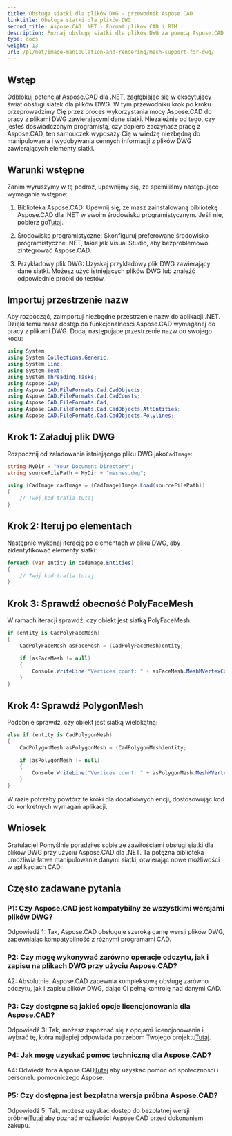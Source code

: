 ```yaml
---
title: Obsługa siatki dla plików DWG - przewodnik Aspose.CAD
linktitle: Obsługa siatki dla plików DWG
second_title: Aspose.CAD .NET - Format plików CAD i BIM
description: Poznaj obsługę siatki dla plików DWG za pomocą Aspose.CAD dla .NET. Ulepsz swoje aplikacje CAD dzięki potężnym możliwościom manipulacji siatką.
type: docs
weight: 13
url: /pl/net/image-manipulation-and-rendering/mesh-support-for-dwg/
---
```

## Wstęp

Odblokuj potencjał Aspose.CAD dla .NET, zagłębiając się w ekscytujący świat obsługi siatek dla plików DWG. W tym przewodniku krok po kroku przeprowadzimy Cię przez proces wykorzystania mocy Aspose.CAD do pracy z plikami DWG zawierającymi dane siatki. Niezależnie od tego, czy jesteś doświadczonym programistą, czy dopiero zaczynasz pracę z Aspose.CAD, ten samouczek wyposaży Cię w wiedzę niezbędną do manipulowania i wydobywania cennych informacji z plików DWG zawierających elementy siatki.

## Warunki wstępne

Zanim wyruszymy w tę podróż, upewnijmy się, że spełniliśmy następujące wymagania wstępne:

1.  Biblioteka Aspose.CAD: Upewnij się, że masz zainstalowaną bibliotekę Aspose.CAD dla .NET w swoim środowisku programistycznym. Jeśli nie, pobierz go[Tutaj](https://releases.aspose.com/cad/net/).

2. Środowisko programistyczne: Skonfiguruj preferowane środowisko programistyczne .NET, takie jak Visual Studio, aby bezproblemowo zintegrować Aspose.CAD.

3. Przykładowy plik DWG: Uzyskaj przykładowy plik DWG zawierający dane siatki. Możesz użyć istniejących plików DWG lub znaleźć odpowiednie próbki do testów.

## Importuj przestrzenie nazw

Aby rozpocząć, zaimportuj niezbędne przestrzenie nazw do aplikacji .NET. Dzięki temu masz dostęp do funkcjonalności Aspose.CAD wymaganej do pracy z plikami DWG. Dodaj następujące przestrzenie nazw do swojego kodu:

```csharp
using System;
using System.Collections.Generic;
using System.Linq;
using System.Text;
using System.Threading.Tasks;
using Aspose.CAD;
using Aspose.CAD.FileFormats.Cad.CadObjects;
using Aspose.CAD.FileFormats.Cad.CadConsts;
using Aspose.CAD.FileFormats.Cad;
using Aspose.CAD.FileFormats.Cad.CadObjects.AttEntities;
using Aspose.CAD.FileFormats.Cad.CadObjects.Polylines;
```

## Krok 1: Załaduj plik DWG

 Rozpocznij od załadowania istniejącego pliku DWG jako`CadImage`:

```csharp
string MyDir = "Your Document Directory";
string sourceFilePath = MyDir + "meshes.dwg";

using (CadImage cadImage = (CadImage)Image.Load(sourceFilePath))
{
    // Twój kod trafia tutaj
}
```

## Krok 2: Iteruj po elementach

Następnie wykonaj iterację po elementach w pliku DWG, aby zidentyfikować elementy siatki:

```csharp
foreach (var entity in cadImage.Entities)
{
    // Twój kod trafia tutaj
}
```

## Krok 3: Sprawdź obecność PolyFaceMesh

W ramach iteracji sprawdź, czy obiekt jest siatką PolyFaceMesh:

```csharp
if (entity is CadPolyFaceMesh)
{
    CadPolyFaceMesh asFaceMesh = (CadPolyFaceMesh)entity;

    if (asFaceMesh != null)
    {
        Console.WriteLine("Vertices count: " + asFaceMesh.MeshMVertexCount);
    }
}
```

## Krok 4: Sprawdź PolygonMesh

Podobnie sprawdź, czy obiekt jest siatką wielokątną:

```csharp
else if (entity is CadPolygonMesh)
{
    CadPolygonMesh asPolygonMesh = (CadPolygonMesh)entity;

    if (asPolygonMesh != null)
    {
        Console.WriteLine("Vertices count: " + asPolygonMesh.MeshMVertexCount);
    }
}
```

W razie potrzeby powtórz te kroki dla dodatkowych encji, dostosowując kod do konkretnych wymagań aplikacji.

## Wniosek

Gratulacje! Pomyślnie poradziłeś sobie ze zawiłościami obsługi siatki dla plików DWG przy użyciu Aspose.CAD dla .NET. Ta potężna biblioteka umożliwia łatwe manipulowanie danymi siatki, otwierając nowe możliwości w aplikacjach CAD.

## Często zadawane pytania

### P1: Czy Aspose.CAD jest kompatybilny ze wszystkimi wersjami plików DWG?

Odpowiedź 1: Tak, Aspose.CAD obsługuje szeroką gamę wersji plików DWG, zapewniając kompatybilność z różnymi programami CAD.

### P2: Czy mogę wykonywać zarówno operacje odczytu, jak i zapisu na plikach DWG przy użyciu Aspose.CAD?

A2: Absolutnie. Aspose.CAD zapewnia kompleksową obsługę zarówno odczytu, jak i zapisu plików DWG, dając Ci pełną kontrolę nad danymi CAD.

### P3: Czy dostępne są jakieś opcje licencjonowania dla Aspose.CAD?

 Odpowiedź 3: Tak, możesz zapoznać się z opcjami licencjonowania i wybrać tę, która najlepiej odpowiada potrzebom Twojego projektu[Tutaj](https://purchase.aspose.com/buy).

### P4: Jak mogę uzyskać pomoc techniczną dla Aspose.CAD?

 A4: Odwiedź fora Aspose.CAD[Tutaj](https://forum.aspose.com/c/cad/19) aby uzyskać pomoc od społeczności i personelu pomocniczego Aspose.

### P5: Czy dostępna jest bezpłatna wersja próbna Aspose.CAD?

 Odpowiedź 5: Tak, możesz uzyskać dostęp do bezpłatnej wersji próbnej[Tutaj](https://releases.aspose.com/) aby poznać możliwości Aspose.CAD przed dokonaniem zakupu.